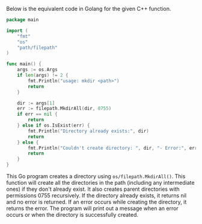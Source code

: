 Below is the equivalent code in Golang for the given C++ function.

```go
package main

import (
    "fmt"
    "os"
    "path/filepath"
)

func main() {
    args := os.Args
    if len(args) != 2 {
        fmt.Println("usage: mkdir <path>")
        return
    }

    dir := args[1]
    err := filepath.MkdirAll(dir, 0755)
    if err == nil {
        return
    } else if os.IsExist(err) {
        fmt.Println("Directory already exists:", dir)
        return
    } else {
        fmt.Println("Couldn't create directory: ", dir, "- Error:", err)
        return
    }
}
```

This Go program creates a directory using `os/filepath.MkdirAll()`. This function will create all the directories in the path (including any intermediate ones) if they don't already exist. It also creates parent directories with permissions 0755 recursively. If the directory already exists, it returns nil and no error is returned. If an error occurs while creating the directory, it returns the error. The program will print out a message when an error occurs or when the directory is successfully created.
